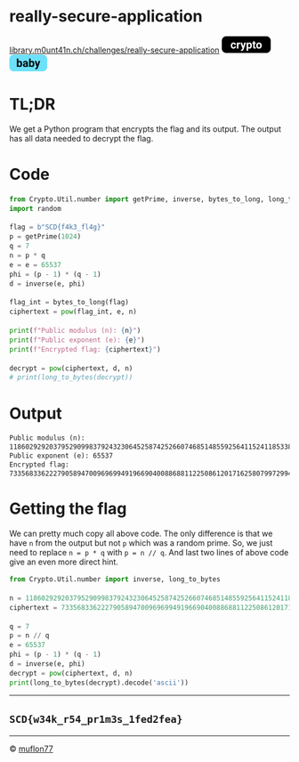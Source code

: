 # really-secure-application

[library.m0unt41n.ch/challenges/really-secure-application](https://library.m0unt41n.ch/challenges/really-secure-application) ![](../../resources/crypto.svg) ![](../../resources/baby.svg) 

# TL;DR

We get a Python program that encrypts the flag and its output. The output has all data needed to decrypt the flag.

# Code

```python
from Crypto.Util.number import getPrime, inverse, bytes_to_long, long_to_bytes
import random

flag = b"SCD{f4k3_fl4g}"
p = getPrime(1024)
q = 7
n = p * q
e = e = 65537
phi = (p - 1) * (q - 1)
d = inverse(e, phi)

flag_int = bytes_to_long(flag)
ciphertext = pow(flag_int, e, n)

print(f"Public modulus (n): {n}")
print(f"Public exponent (e): {e}")
print(f"Encrypted flag: {ciphertext}")

decrypt = pow(ciphertext, d, n)
# print(long_to_bytes(decrypt))
```

# Output

```
Public modulus (n): 1186029292037952909983792432306452587425266074685148559256411524118533884795954832993947356308189843827916747393770934033391200656633881903962557992375311329821223845429093776689672634207483637282457856395284891548748666784553146529707500135533133296584880911894111872112018935683414189955943902732488471774953
Public exponent (e): 65537
Encrypted flag: 733568336222790589470096969949196690400886881122508612017162580799729948344126319987475331014669434677564792251353760238087218803592587521385878004071493183548939254573853401155722047457350634791379651022516512709399603944845196902930993851922578027579933013748262257897144604228176365756268938687669643000231
```

# Getting the flag

We can pretty much copy all above code. The only difference is that we have `n` from the output but not `p` which was a random prime. So, we just need to replace `n = p * q` with `p = n // q`. And last two lines of above code give an even more direct hint.

```python
from Crypto.Util.number import inverse, long_to_bytes

n = 1186029292037952909983792432306452587425266074685148559256411524118533884795954832993947356308189843827916747393770934033391200656633881903962557992375311329821223845429093776689672634207483637282457856395284891548748666784553146529707500135533133296584880911894111872112018935683414189955943902732488471774953
ciphertext = 733568336222790589470096969949196690400886881122508612017162580799729948344126319987475331014669434677564792251353760238087218803592587521385878004071493183548939254573853401155722047457350634791379651022516512709399603944845196902930993851922578027579933013748262257897144604228176365756268938687669643000231

q = 7
p = n // q
e = 65537
phi = (p - 1) * (q - 1)
d = inverse(e, phi)
decrypt = pow(ciphertext, d, n)
print(long_to_bytes(decrypt).decode('ascii'))
```

---

## `SCD{w34k_r54_pr1m3s_1fed2fea}`


<hr>

&copy; [muflon77](https://library.m0unt41n.ch/players/805ae1c8-9fe4-5816-b4a4-5057fa6eedb1)
